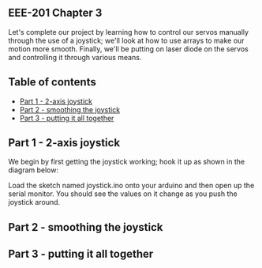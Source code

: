 ## EEE-201 Chapter 3

Let's complete our project by learning how to control our servos manually through the use of a joystick; we'll look at how to use arrays to make our motion more smooth.  Finally, we'll be putting on laser diode on the servos and controlling it through various means.

## Table of contents

* [Part 1 - 2-axis joystick](#part-1---2-axis-joystick)
* [Part 2 - smoothing the joystick](#part-2---smoothing-the-joystick)
* [Part 3 - putting it all together](#part-3---putting-it-all-together)


## Part 1 - 2-axis joystick

We begin by first getting the joystick working; hook it up as shown in the diagram below:


Load the sketch named joystick.ino onto your arduino and then open up the serial monitor. You should see the values on it change as you push the joystick around.


## Part 2 - smoothing the joystick


## Part 3 - putting it all together
